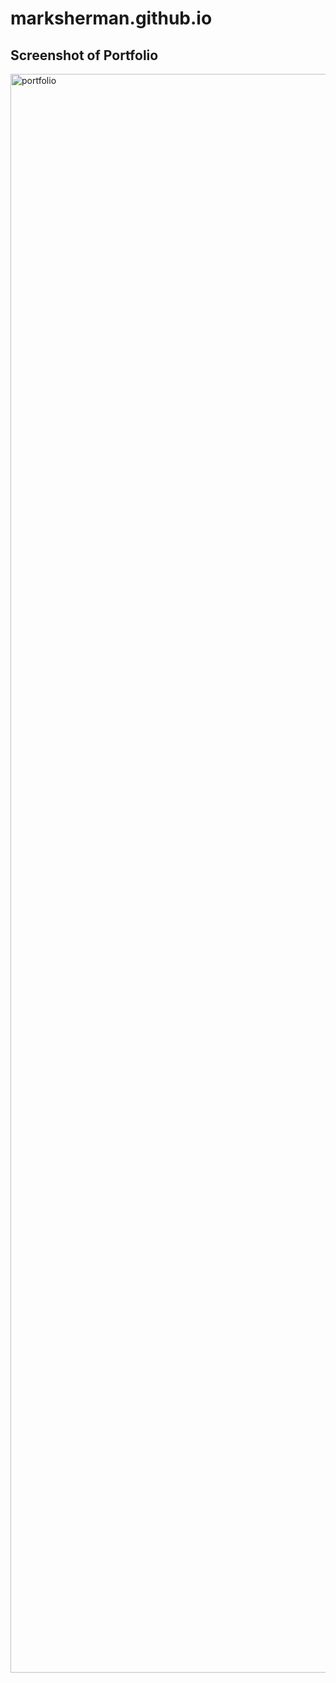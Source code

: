 # marksherman.github.io


## Screenshot of Portfolio
<img width="2558" alt="portfolio" src="https://user-images.githubusercontent.com/81338255/116011890-49e13a80-a5f5-11eb-84f4-1b8f00249cb3.png">
